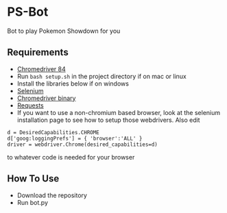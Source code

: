 # PS-Bot
Bot to play Pokemon Showdown for you
## Requirements
- [Chromedriver 84](https://chromedriver.chromium.org/downloads)
- Run `bash setup.sh` in the project directory if on mac or linux
- Install the libraries below if on windows
- [Selenium](https://selenium-python.readthedocs.io/installation.html)
- [Chromedriver binary](https://pypi.org/project/chromedriver-binary/)
- [Requests](https://pypi.org/project/requests/2.7.0/)
- If you want to use a non-chromium based browser, look at the selenium installation page to see how to setup those webdrivers. Also edit 
```
d = DesiredCapabilities.CHROME
d['goog:loggingPrefs'] = { 'browser':'ALL' }
driver = webdriver.Chrome(desired_capabilities=d)
```
to whatever code is needed for your browser
## How To Use
- Download the repository
- Run bot.py
